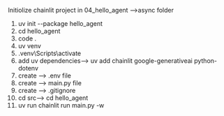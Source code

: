 Initiolize chainlit project in 04_hello_agent -->async folder
1. uv init --package hello_agent
2. cd hello_agent
3. code .
4. uv venv
5. .venv\Scripts\activate
6. add uv dependencies-->  uv add chainlit google-generativeai python-dotenv
7. create --> .env file 
8. create --> main.py file
9. create --> .gitignore
10. cd src--> cd hello_agent
11. uv run chainlit run main.py -w




<!-- run chainlit app  uv run chainlit hello
8. now if you want ai also question then  in src folder created file chatbot.py
9. in terminal  cd src then cd hello_agent 
10. because chatbot.py in exist here then run file  -->